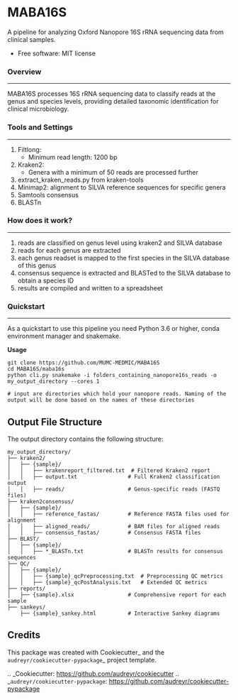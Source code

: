 # MABA16S

A pipeline for analyzing Oxford Nanopore 16S rRNA sequencing data from clinical samples.

* Free software: MIT license

### Overview
----------

MABA16S processes 16S rRNA sequencing data to classify reads at the genus and species levels, 
providing detailed taxonomic identification for clinical microbiology. 

### Tools and Settings
----------

1. Filtlong:
   - Minimum read length: 1200 bp
2. Kraken2:
    - Genera with a minimum of 50 reads are processed further
3. extract_kraken_reads.py from kraken-tools
4. Minimap2: alignment to SILVA reference sequences for specific genera
5. Samtools consensus
6. BLASTn

### How does it work?
-----------------
1. reads are classified on genus level using kraken2 and SILVA database
2. reads for each genus are extracted
3. each genus readset is mapped to the first species in the SILVA database of this genus
4. consensus sequence is extracted and BLASTed to the SILVA database to obtain a species ID
5. results are compiled and written to a spreadsheet

### Quickstart
----------
As a quickstart to use this pipeline you need Python 3.6 or higher, conda environment manager  and snakemake.

__Usage__

    git clone https://github.com/MUMC-MEDMIC/MABA16S 
    cd MABA16S/maba16s
    python cli.py snakemake -i folders_containing_nanopore16s_reads -o my_output_directory --cores 1 

    # input are directories which hold your nanopore reads. Naming of the output will be done based on the names of these directories


Output File Structure
-----------------
The output directory contains the following structure:  
```
my_output_directory/ 
├── kraken2/  
│   ├── {sample}/  
│   │   ├── krakenreport_filtered.txt  # Filtered Kraken2 report  
│   │   ├── output.txt                # Full Kraken2 classification output  
│   │   ├── reads/                    # Genus-specific reads (FASTQ files)  
├── kraken2consensus/  
│   ├── {sample}/  
│   │   ├── reference_fastas/         # Reference FASTA files used for alignment  
│   │   ├── aligned_reads/            # BAM files for aligned reads  
│   │   ├── consensus_fastas/         # Consensus FASTA files  
├── BLAST/  
│   ├── {sample}/  
│   │   ├── *_BLASTn.txt              # BLASTn results for consensus sequences  
├── QC/  
│   ├── {sample}/  
│   │   ├── {sample}_qcPreprocessing.txt  # Preprocessing QC metrics  
│   │   ├── {sample}_qcPostAnalysis.txt   # Extended QC metrics  
├── reports/  
│   ├── {sample}.xlsx                 # Comprehensive report for each sample  
├── sankeys/  
    ├── {sample}_sankey.html          # Interactive Sankey diagrams
```



Credits
-------

This package was created with Cookiecutter_ and the `audreyr/cookiecutter-pypackage`_ project template.

.. _Cookiecutter: https://github.com/audreyr/cookiecutter
.. _`audreyr/cookiecutter-pypackage`: https://github.com/audreyr/cookiecutter-pypackage
